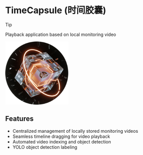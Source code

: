 # TimeCapsule (时间胶囊)

> [!TIP]
> Playback application based on local monitoring video

<img src="./web/public/logo.png" width="200" height="200" />

## Features

- Centralized management of locally stored monitoring videos
- Seamless timeline dragging for video playback
- Automated video indexing and object detection
- YOLO object detection labeling
